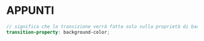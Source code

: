 # APPUNTI

```scss
// significa che la transizione verrà fatta solo sulla proprietà di background-color
transition-property: background-color;
```